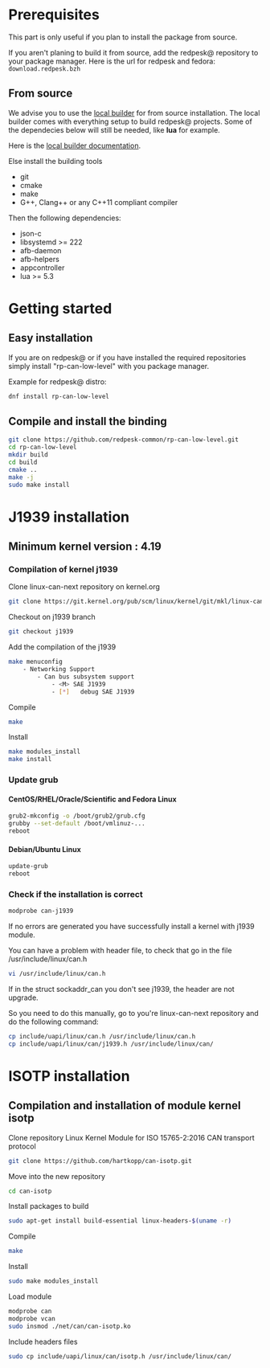 # Prerequisites

This part is only useful if you plan to install the package from source.

If you aren't planing to build it from source, add the redpesk@ repository
to your package manager.
Here is the url for redpesk and fedora:
`download.redpesk.bzh`

## From source

We advise you to use the [local builder](http://redpesk-doc.lorient.iot/docs/en/master/getting_started/local-builder/local-builder.html) for from source installation. The
local builder comes with everything setup to build redpesk@ projects.
Some of the dependecies below will still be needed, like **lua** for example.

Here is the [local builder documentation](http://redpesk-doc.lorient.iot/docs/en/master/getting_started/local-builder/local-builder.html).

Else install the building tools

* git
* cmake
* make
* G++, Clang++ or any C++11 compliant compiler

Then the following dependencies:

* json-c
* libsystemd >= 222
* afb-daemon
* afb-helpers
* appcontroller
* lua >= 5.3

# Getting started

## Easy installation

If you are on redpesk@ or if you have installed the required repositories
simply install "rp-can-low-level" with you package manager.

Example for redpesk@ distro:

```bash
dnf install rp-can-low-level
```

## Compile and install the binding

```bash
git clone https://github.com/redpesk-common/rp-can-low-level.git
cd rp-can-low-level
mkdir build
cd build
cmake ..
make -j
sudo make install
```

# J1939 installation

## Minimum kernel version : 4.19

### Compilation of kernel j1939

Clone linux-can-next repository on kernel.org

```bash
git clone https://git.kernel.org/pub/scm/linux/kernel/git/mkl/linux-can-next.git/
```

Checkout on j1939 branch

```bash
git checkout j1939
```

Add the compilation of the j1939

```bash
make menuconfig
	- Networking Support
		- Can bus subsystem support
			- <M> SAE J1939
			- [*] 	debug SAE J1939
```

Compile

```bash
make
```

Install

```bash
make modules_install
make install
```

### Update grub

#### CentOS/RHEL/Oracle/Scientific and Fedora Linux

```bash
grub2-mkconfig -o /boot/grub2/grub.cfg
grubby --set-default /boot/vmlinuz-...
reboot
```

#### Debian/Ubuntu Linux

```bash
update-grub
reboot
```

### Check if the installation is correct

```bash
modprobe can-j1939
```

If no errors are generated you have successfully install a kernel with j1939 module.

You can have a problem with header file, to check that go in the file /usr/include/linux/can.h

```bash
vi /usr/include/linux/can.h
```

If in the struct sockaddr_can you don't see j1939, the header are not upgrade.

So you need to do this manually, go to you're linux-can-next repository and do the following command:

```bash
cp include/uapi/linux/can.h /usr/include/linux/can.h
cp include/uapi/linux/can/j1939.h /usr/include/linux/can/
```

# ISOTP installation

## Compilation and installation of module kernel isotp

Clone repository Linux Kernel Module for ISO 15765-2:2016 CAN transport protocol

```bash
git clone https://github.com/hartkopp/can-isotp.git
```

Move into the new repository

```bash
cd can-isotp
```

Install packages to build

```bash
sudo apt-get install build-essential linux-headers-$(uname -r)
```

Compile

```bash
make
```

Install

```bash
sudo make modules_install
```

Load module

```bash
modprobe can
modprobe vcan
sudo insmod ./net/can/can-isotp.ko
```

Include headers  files

```bash
sudo cp include/uapi/linux/can/isotp.h /usr/include/linux/can/
```
